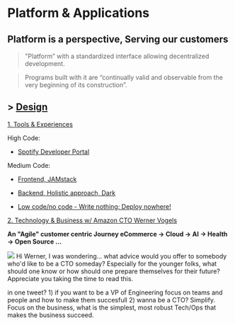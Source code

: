# Platform & Applications

## Platform is a perspective, Serving our customers 
> "Platform” with a standardized interface allowing decentralized development.

> Programs built with it are “continually valid and observable from the very beginning of its construction”.

## > [Design](https://github.com/ankumar/Architecture/blob/master/Patterns/Stuff.md)

[1. Tools & Experiences](https://twitter.com/conways_law/status/1238539198203822081)

High Code:
* [Spotify Developer Portal](https://labs.spotify.com/2020/04/21/how-we-use-backstage-at-spotify/)

Medium Code:
* [Frontend, JAMstack](https://snipcart.com/blog/jamstack) 
* [Backend, Holistic approach, Dark](https://medium.com/darklang/the-design-of-dark-59f5d38e52d2)

* [Low code/no code - Write nothing; Deploy nowhere!](https://twitter.com/kelseyhightower/status/961026365146320896)
  
[2. Technology & Business w/ Amazon CTO Werner Vogels](https://queue.acm.org/detail.cfm?id=1142065)

**An "Agile" customer centric Journey eCommerce -> Cloud -> AI -> Health -> Open Source ...**

![](https://github.com/ankumar/Architecture/blob/master/images/Werner.png)
Hi Werner, I was wondering... what advice would you offer to somebody who'd like to be a CTO someday? Especially for the younger folks, what should one know or how should one prepare themselves for their future? Appreciate you taking the time to read this.

in one tweet? 1) if you want to be a VP of Engineering focus on teams and people and how to make them succesfull 2) wanna be a CTO? Simplify.  Focus on the business, what is the simplest, most robust Tech/Ops that makes the business succeed.



